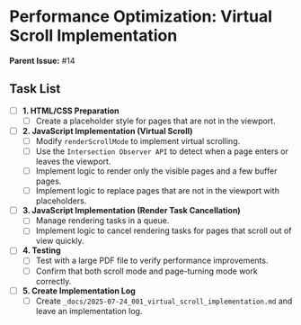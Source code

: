 # Performance Optimization: Virtual Scroll Implementation

**Parent Issue:** #14

## Task List

- [ ] **1. HTML/CSS Preparation**
    - [ ] Create a placeholder style for pages that are not in the viewport.
- [ ] **2. JavaScript Implementation (Virtual Scroll)**
    - [ ] Modify `renderScrollMode` to implement virtual scrolling.
    - [ ] Use the `Intersection Observer API` to detect when a page enters or leaves the viewport.
    - [ ] Implement logic to render only the visible pages and a few buffer pages.
    - [ ] Implement logic to replace pages that are not in the viewport with placeholders.
- [ ] **3. JavaScript Implementation (Render Task Cancellation)**
    - [ ] Manage rendering tasks in a queue.
    - [ ] Implement logic to cancel rendering tasks for pages that scroll out of view quickly.
- [ ] **4. Testing**
    - [ ] Test with a large PDF file to verify performance improvements.
    - [ ] Confirm that both scroll mode and page-turning mode work correctly.
- [ ] **5. Create Implementation Log**
    - [ ] Create `_docs/2025-07-24_001_virtual_scroll_implementation.md` and leave an implementation log.
